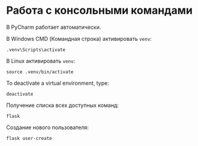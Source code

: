 Работа с консольными командами
==============================

В PyCharm работает автоматически.

В Windows CMD (Командная строка) активировать `venv`:

```shell
.venv\Scripts\activate
```

В Linux активировать `venv`:

```shell
source .venv/bin/activate
```

To deactivate a virtual environment, type:

```shell
deactivate
```

Получение списка всех доступных команд:
```shell
flask
```

Создание нового пользователя:
```shell
flask user-create
```
